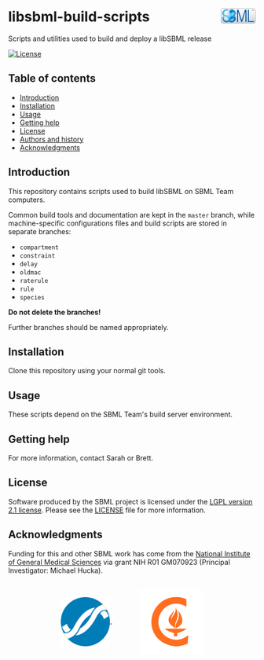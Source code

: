 # libsbml-build-scripts<img width="14%" align="right" src=".graphics/sbml-badge.svg">

Scripts and utilities used to build and deploy a libSBML release

[![License](https://img.shields.io/badge/License-LGPL-blue.svg?style=flat-square)](https://choosealicense.com/licenses/lgpl-2.1/)


Table of contents
-----------------

* [Introduction](#introduction)
* [Installation](#installation)
* [Usage](#usage)
* [Getting help](#getting-help)
* [License](#license)
* [Authors and history](#authors-and-history)
* [Acknowledgments](#authors-and-acknowledgments)


Introduction
------------

This repository contains scripts used to build libSBML on SBML Team computers.

Common build tools and documentation are kept in the `master` branch, while machine-specific configurations files and build scripts are stored in separate branches:

* `compartment`
* `constraint`
* `delay`
* `oldmac`
* `raterule`
* `rule`
* `species`

**Do not delete the branches!**

Further branches should be named appropriately.


Installation
------------

Clone this repository using your normal git tools.


Usage
-----

These scripts depend on the SBML Team's build server environment.


Getting help
------------

For more information, contact Sarah or Brett.


License
-------

Software produced by the SBML project is licensed under the [LGPL version 2.1 license](https://choosealicense.com/licenses/lgpl-2.1/).  Please see the [LICENSE](LICENSE) file for more information.


Acknowledgments
---------------

Funding for this and other SBML work has come from the [National Institute of General Medical Sciences](https://www.nigms.nih.gov) via grant NIH R01&nbsp;GM070923 (Principal Investigator: Michael Hucka).

<br>
<div align="center">
  <a href="https://www.nigms.nih.gov">
    <img valign="middle"  height="100" src=".graphics/US-NIH-NIGMS-Logo.svg">
  </a>
  &nbsp;&nbsp;&nbsp;&nbsp;&nbsp;&nbsp;
  &nbsp;&nbsp;&nbsp;&nbsp;&nbsp;&nbsp;
  <a href="https://www.caltech.edu">
    <img valign="middle" height="130" src=".graphics/caltech-round.png">
  </a>
</div>
